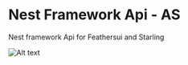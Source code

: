 # Nest Framework Api - AS
Nest framework Api for Feathersui and Starling 

![Alt text](http://ex001.nest-api.com/wp-content/uploads/2019/05/NestLogoWithText-e1557420005184.png)
